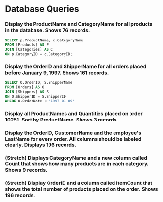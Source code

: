 # Database Queries

### Display the ProductName and CategoryName for all products in the database. Shows 76 records.

```  sql
SELECT p.ProductName, c.CategoryName
FROM [Products] AS P
JOIN [Categories] AS C
ON p.CategoryID = c.CategoryID;
```

### Display the OrderID and ShipperName for all orders placed before January 9, 1997. Shows 161 records.
``` sql
SELECT O.OrderID, S.ShipperName
FROM [Orders] AS O
JOIN [Shippers] AS S
ON O.ShipperID = S.ShipperID
WHERE O.OrderDate < '1997-01-09'
```

### Display all ProductNames and Quantities placed on order 10251. Sort by ProductName. Shows 3 records.

### Display the OrderID, CustomerName and the employee's LastName for every order. All columns should be labeled clearly. Displays 196 records.

### (Stretch)  Displays CategoryName and a new column called Count that shows how many products are in each category. Shows 9 records.

### (Stretch) Display OrderID and a  column called ItemCount that shows the total number of products placed on the order. Shows 196 records.
